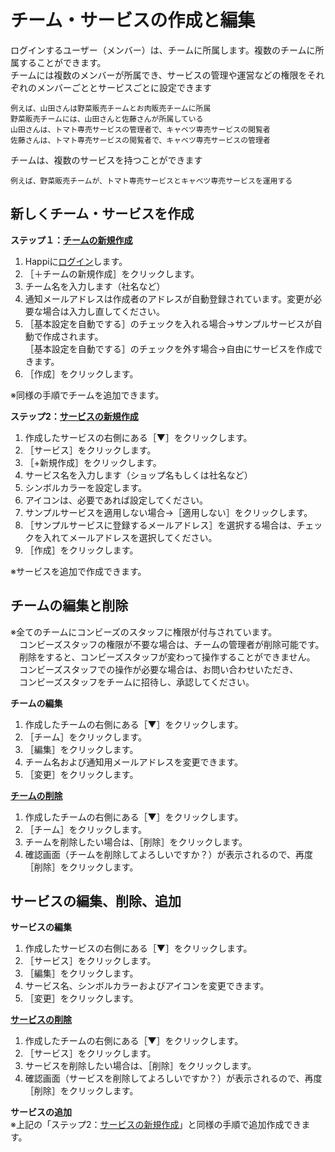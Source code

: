 # チーム・サービスの作成と編集

ログインするユーザー（メンバー）は、チームに所属します。複数のチームに所属することができます。  
チームには複数のメンバーが所属でき、サービスの管理や運営などの権限をそれぞれのメンバーごととサービスごとに設定できます
```
例えば、山田さんは野菜販売チームとお肉販売チームに所属
野菜販売チームには、山田さんと佐藤さんが所属している
山田さんは、トマト専売サービスの管理者で、キャベツ専売サービスの閲覧者
佐藤さんは、トマト専売サービスの閲覧者で、キャベツ専売サービスの管理者
```
チームは、複数のサービスを持つことができます
```
例えば、野菜販売チームが、トマト専売サービスとキャベツ専売サービスを運用する
```

## 新しくチーム・サービスを作成

**ステップ１：[チームの新規作成](https://happi.net/function/team/%e3%83%81%e3%83%bc%e3%83%a0%e3%82%92%e6%96%b0%e8%a6%8f%e4%bd%9c%e6%88%90%e3%81%99%e3%82%8b/)**  
1. Happiに[ログイン](https://team.happi.net/login)します。  
1. ［＋チームの新規作成］をクリックします。  
1. チーム名を入力します（社名など）  
1. 通知メールアドレスは作成者のアドレスが自動登録されています。変更が必要な場合は入力し直してください。
1. ［基本設定を自動でする］のチェックを入れる場合→サンプルサービスが自動で作成されます。  
   ［基本設定を自動でする］のチェックを外す場合→自由にサービスを作成できます。  
1. ［作成］をクリックします。  
 
※同様の手順でチームを追加できます。

**ステップ2：[サービスの新規作成](https://happi.net/function/authority/%e3%82%b5%e3%83%bc%e3%83%93%e3%82%b9%e3%82%92%e6%96%b0%e8%a6%8f%e4%bd%9c%e6%88%90%e3%81%99%e3%82%8b/)**    
1. 作成したサービスの右側にある［▼］をクリックします。  
1. ［サービス］をクリックします。  
1. ［+新規作成］をクリックします。  
1. サービス名を入力します（ショップ名もしくは社名など）  
1. シンボルカラーを設定します。  
1. アイコンは、必要であれば設定してください。  
1. サンプルサービスを適用しない場合→［適用しない］をクリックします。  
1. ［サンプルサービスに登録するメールアドレス］を選択する場合は、チェックを入れてメールアドレスを選択してください。  
1. ［作成］をクリックします。  
 
※サービスを追加で作成できます。


## チームの編集と削除  

※全てのチームにコンビーズのスタッフに権限が付与されています。  
　コンビーズスタッフの権限が不要な場合は、チームの管理者が削除可能です。  
　削除をすると、コンビーズスタッフが変わって操作することができません。  
　コンビーズスタッフでの操作が必要な場合は、お問い合わせいただき、  
　コンビーズスタッフをチームに招待し、承認してください。

**チームの編集**  
1. 作成したチームの右側にある［▼］をクリックします。  
1. ［チーム］をクリックします。  
1. ［編集］をクリックします。  
1. チーム名および通知用メールアドレスを変更できます。  
1. ［変更］をクリックします。  

 **[チームの削除](https://happi.net/function/team/%e3%83%81%e3%83%bc%e3%83%a0%e3%81%ae%e5%89%8a%e9%99%a4/)**  
1. 作成したチームの右側にある［▼］をクリックします。  
1. ［チーム］をクリックします。  
1. チームを削除したい場合は、［削除］をクリックします。  
1. 確認画面（チームを削除してよろしいですか？）が表示されるので、再度［削除］をクリックします。  


## サービスの編集、削除、追加  

 **サービスの編集**  
1. 作成したサービスの右側にある［▼］をクリックします。  
1. ［サービス］をクリックします。  
1. ［編集］をクリックします。  
1. サービス名、シンボルカラーおよびアイコンを変更できます。  
1. ［変更］をクリックします。
 
 **[サービスの削除](https://happi.net/function/authority/%e3%82%b5%e3%83%bc%e3%83%93%e3%82%b9%e3%81%ae%e5%89%8a%e9%99%a4/)**  
1. 作成したチームの右側にある［▼］をクリックします。  
1. ［サービス］をクリックします。  
1. サービスを削除したい場合は、［削除］をクリックします。  
1. 確認画面（サービスを削除してよろしいですか？）が表示されるので、再度［削除］をクリックします。  

 **サービスの追加**  
※上記の「ステップ2：[サービスの新規作成](https://happi.net/function/authority/%e3%82%b5%e3%83%bc%e3%83%93%e3%82%b9%e3%82%92%e6%96%b0%e8%a6%8f%e4%bd%9c%e6%88%90%e3%81%99%e3%82%8b/)」と同様の手順で追加作成できます。  
